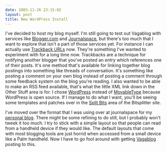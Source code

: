 ```yaml
---
date: 2003-11-26 23:15:02
layout: post
title: New WordPress Install
---
```


I've decided to host my blog myself.  I'm still going to test out Vagablog with services like [Blogger.com](http://www.blogger.com) and [Journalspace](http://www.journalspace.com), but there's too much that I want to explore that isn't a part of those services yet. For instance I can actually use [Trackback URLs](http://www.movabletype.org/trackback/) now. They're something I've wanted to experiment with for a long time now. Trackbacks are a technique for notifying another blogger that you've posted an entry which references one of their posts. It's one method that's available for linking together blog postings into something like threads of conversation. It's something like posting a comment on your own blog instead of posting a comment through some feedback system on the blog you're reading. I also wanted to be able to make an RSS feed available, that's what the little XML link down in the Other Stuff area is for.  I chose [WordPress](http://wordpress.org) instead of [MovableType](http://www.movabletype.org) because WordPress is open source. If I manage to do what I want, you'll be seeing some templates and patches over in the [Split Bits](http://www.bitsplitter.net/splitbits.html) area of the Bitsplitter site.

I've moved over the format that I was using over at journalspace for my [personal blog](http://reverend.journalspace.com).   There might be some refining to do still, but I probably won't tweek it too much. I try to stick with a simple layout so that people can read from a handheld device if they would like.  The default layouts that come with most blogging tools are just horrid when accessed from a small device like a Palm handheld. Now I have to go fool around with getting [Vagablog](http://www.bitsplitter.net/vagablog/) posting to this.
